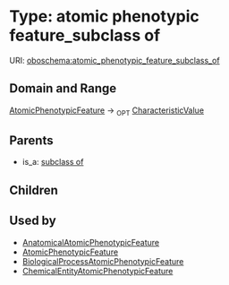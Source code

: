 
# Type: atomic phenotypic feature_subclass of




URI: [oboschema:atomic_phenotypic_feature_subclass_of](http://purl.obolibrary.org/oboschema/atomic_phenotypic_feature_subclass_of)


## Domain and Range

[AtomicPhenotypicFeature](AtomicPhenotypicFeature.md) ->  <sub>OPT</sub> [CharacteristicValue](CharacteristicValue.md)

## Parents

 *  is_a: [subclass of](subclass_of.md)

## Children


## Used by

 * [AnatomicalAtomicPhenotypicFeature](AnatomicalAtomicPhenotypicFeature.md)
 * [AtomicPhenotypicFeature](AtomicPhenotypicFeature.md)
 * [BiologicalProcessAtomicPhenotypicFeature](BiologicalProcessAtomicPhenotypicFeature.md)
 * [ChemicalEntityAtomicPhenotypicFeature](ChemicalEntityAtomicPhenotypicFeature.md)
